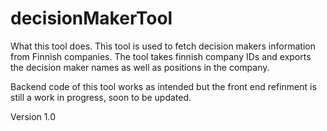 # decisionMakerTool

What this tool does.
This tool is used to fetch decision makers information from Finnish companies. 
The tool takes finnish company IDs and exports the decision maker names as well as positions in the company.

Backend code of this tool works as intended but the front end refinment is still a work in progress, soon to be updated.

Version 1.0
